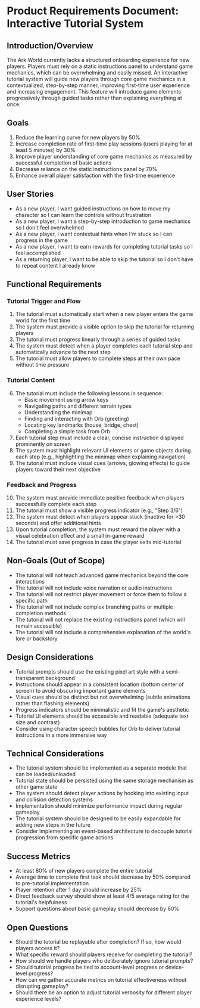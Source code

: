 # Product Requirements Document: Interactive Tutorial System

## Introduction/Overview
The Ark World currently lacks a structured onboarding experience for new players. Players must rely on a static instructions panel to understand game mechanics, which can be overwhelming and easily missed. An interactive tutorial system will guide new players through core game mechanics in a contextualized, step-by-step manner, improving first-time user experience and increasing engagement. This feature will introduce game elements progressively through guided tasks rather than explaining everything at once.

## Goals
1. Reduce the learning curve for new players by 50%
2. Increase completion rate of first-time play sessions (users playing for at least 5 minutes) by 30%
3. Improve player understanding of core game mechanics as measured by successful completion of basic actions
4. Decrease reliance on the static instructions panel by 70%
5. Enhance overall player satisfaction with the first-time experience

## User Stories
- As a new player, I want guided instructions on how to move my character so I can learn the controls without frustration
- As a new player, I want a step-by-step introduction to game mechanics so I don't feel overwhelmed
- As a new player, I want contextual hints when I'm stuck so I can progress in the game
- As a new player, I want to earn rewards for completing tutorial tasks so I feel accomplished
- As a returning player, I want to be able to skip the tutorial so I don't have to repeat content I already know

## Functional Requirements

### Tutorial Trigger and Flow
1. The tutorial must automatically start when a new player enters the game world for the first time
2. The system must provide a visible option to skip the tutorial for returning players
3. The tutorial must progress linearly through a series of guided tasks
4. The system must detect when a player completes each tutorial step and automatically advance to the next step
5. The tutorial must allow players to complete steps at their own pace without time pressure

### Tutorial Content
6. The tutorial must include the following lessons in sequence:
   - Basic movement using arrow keys
   - Navigating paths and different terrain types
   - Understanding the minimap
   - Finding and interacting with Orb (greeting)
   - Locating key landmarks (house, bridge, chest)
   - Completing a simple task from Orb
7. Each tutorial step must include a clear, concise instruction displayed prominently on screen
8. The system must highlight relevant UI elements or game objects during each step (e.g., highlighting the minimap when explaining navigation)
9. The tutorial must include visual cues (arrows, glowing effects) to guide players toward their next objective

### Feedback and Progress
10. The system must provide immediate positive feedback when players successfully complete each step
11. The tutorial must show a visible progress indicator (e.g., "Step 3/6")
12. The system must detect when players appear stuck (inactive for >30 seconds) and offer additional hints
13. Upon tutorial completion, the system must reward the player with a visual celebration effect and a small in-game reward
14. The tutorial must save progress in case the player exits mid-tutorial

## Non-Goals (Out of Scope)
- The tutorial will not teach advanced game mechanics beyond the core interactions
- The tutorial will not include voice narration or audio instructions
- The tutorial will not restrict player movement or force them to follow a specific path
- The tutorial will not include complex branching paths or multiple completion methods
- The tutorial will not replace the existing instructions panel (which will remain accessible)
- The tutorial will not include a comprehensive explanation of the world's lore or backstory

## Design Considerations
- Tutorial prompts should use the existing pixel art style with a semi-transparent background
- Instructions should appear in a consistent location (bottom center of screen) to avoid obscuring important game elements
- Visual cues should be distinct but not overwhelming (subtle animations rather than flashing elements)
- Progress indicators should be minimalistic and fit the game's aesthetic
- Tutorial UI elements should be accessible and readable (adequate text size and contrast)
- Consider using character speech bubbles for Orb to deliver tutorial instructions in a more immersive way

## Technical Considerations
- The tutorial system should be implemented as a separate module that can be loaded/unloaded
- Tutorial state should be persisted using the same storage mechanism as other game state
- The system should detect player actions by hooking into existing input and collision detection systems
- Implementation should minimize performance impact during regular gameplay
- The tutorial system should be designed to be easily expandable for adding new steps in the future
- Consider implementing an event-based architecture to decouple tutorial progression from specific game actions

## Success Metrics
- At least 80% of new players complete the entire tutorial
- Average time to complete first task should decrease by 50% compared to pre-tutorial implementation
- Player retention after 1 day should increase by 25%
- Direct feedback survey should show at least 4/5 average rating for the tutorial's helpfulness
- Support questions about basic gameplay should decrease by 60%

## Open Questions
- Should the tutorial be replayable after completion? If so, how would players access it?
- What specific reward should players receive for completing the tutorial?
- How should we handle players who deliberately ignore tutorial prompts?
- Should tutorial progress be tied to account-level progress or device-level progress?
- How can we gather accurate metrics on tutorial effectiveness without disrupting gameplay?
- Should there be an option to adjust tutorial verbosity for different player experience levels? 
